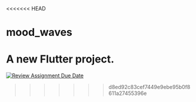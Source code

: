 <<<<<<< HEAD

# mood_waves

# A new Flutter project.

[![Review Assignment Due Date](https://classroom.github.com/assets/deadline-readme-button-24ddc0f5d75046c5622901739e7c5dd533143b0c8e959d652212380cedb1ea36.svg)](https://classroom.github.com/a/25QNtE92)

> > > > > > > d8ed92c83cef7449e9ebe95b0f8611a27455396e
